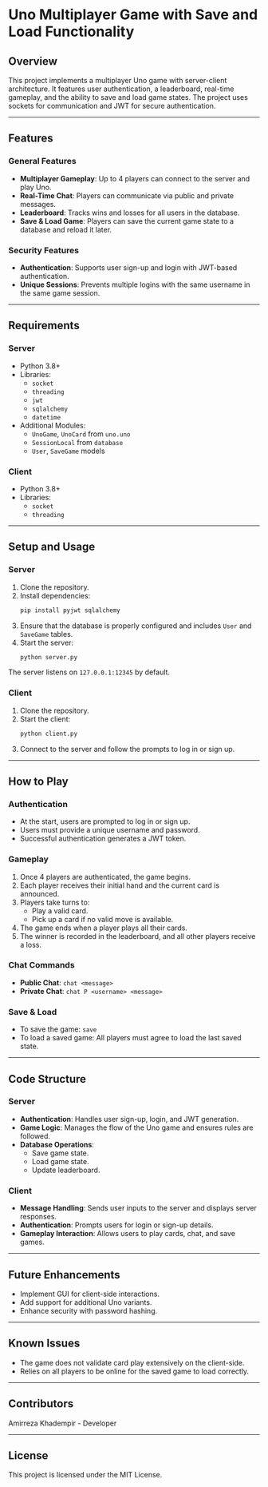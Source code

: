 # Uno Multiplayer Game with Save and Load Functionality

## Overview

This project implements a multiplayer Uno game with server-client architecture. It features user authentication, a leaderboard, real-time gameplay, and the ability to save and load game states. The project uses sockets for communication and JWT for secure authentication.

---

## Features

### General Features

- **Multiplayer Gameplay**: Up to 4 players can connect to the server and play Uno.
- **Real-Time Chat**: Players can communicate via public and private messages.
- **Leaderboard**: Tracks wins and losses for all users in the database.
- **Save & Load Game**: Players can save the current game state to a database and reload it later.

### Security Features

- **Authentication**: Supports user sign-up and login with JWT-based authentication.
- **Unique Sessions**: Prevents multiple logins with the same username in the same game session.

---

## Requirements

### Server

- Python 3.8+
- Libraries:
  - `socket`
  - `threading`
  - `jwt`
  - `sqlalchemy`
  - `datetime`
- Additional Modules:
  - `UnoGame`, `UnoCard` from `uno.uno`
  - `SessionLocal` from `database`
  - `User`, `SaveGame` models

### Client

- Python 3.8+
- Libraries:
  - `socket`
  - `threading`

---

## Setup and Usage

### Server

1. Clone the repository.
2. Install dependencies:
   ```bash
   pip install pyjwt sqlalchemy
   ```
3. Ensure that the database is properly configured and includes `User` and `SaveGame` tables.
4. Start the server:
   ```bash
   python server.py
   ```

The server listens on `127.0.0.1:12345` by default.

### Client

1. Clone the repository.
2. Start the client:
   ```bash
   python client.py
   ```
3. Connect to the server and follow the prompts to log in or sign up.

---

## How to Play

### Authentication

- At the start, users are prompted to log in or sign up.
- Users must provide a unique username and password.
- Successful authentication generates a JWT token.

### Gameplay

1. Once 4 players are authenticated, the game begins.
2. Each player receives their initial hand and the current card is announced.
3. Players take turns to:
   - Play a valid card.
   - Pick up a card if no valid move is available.
4. The game ends when a player plays all their cards.
5. The winner is recorded in the leaderboard, and all other players receive a loss.

### Chat Commands

- **Public Chat**: `chat <message>`
- **Private Chat**: `chat P <username> <message>`

### Save & Load

- To save the game: `save`
- To load a saved game: All players must agree to load the last saved state.

---

## Code Structure

### Server

- **Authentication**: Handles user sign-up, login, and JWT generation.
- **Game Logic**: Manages the flow of the Uno game and ensures rules are followed.
- **Database Operations**:
  - Save game state.
  - Load game state.
  - Update leaderboard.

### Client

- **Message Handling**: Sends user inputs to the server and displays server responses.
- **Authentication**: Prompts users for login or sign-up details.
- **Gameplay Interaction**: Allows users to play cards, chat, and save games.

---

## Future Enhancements

- Implement GUI for client-side interactions.
- Add support for additional Uno variants.
- Enhance security with password hashing.

---

## Known Issues

- The game does not validate card play extensively on the client-side.
- Relies on all players to be online for the saved game to load correctly.

---

## Contributors

Amirreza Khadempir - Developer

---

## License

This project is licensed under the MIT License.

